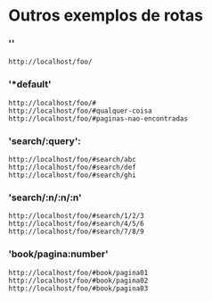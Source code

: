 Outros exemplos de rotas
===


### ''

	http://localhost/foo/


### '*default'

	http://localhost/foo/#
	http://localhost/foo/#qualquer-coisa
	http://localhost/foo/#paginas-nao-encontradas


### 'search/:query':


	http://localhost/foo/#search/abc
	http://localhost/foo/#search/def
	http://localhost/foo/#search/ghi


### 'search/:n/:n/:n'

	http://localhost/foo/#search/1/2/3
	http://localhost/foo/#search/4/5/6
	http://localhost/foo/#search/7/8/9


### 'book/pagina:number'

	http://localhost/foo/#book/pagina01
	http://localhost/foo/#book/pagina02
	http://localhost/foo/#book/pagina03
